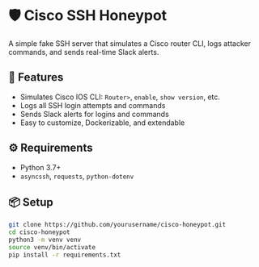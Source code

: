 # 🛡️ Cisco SSH Honeypot

A simple fake SSH server that simulates a Cisco router CLI, logs attacker commands, and sends real-time Slack alerts.

## 🚀 Features
- Simulates Cisco IOS CLI: `Router>`, `enable`, `show version`, etc.
- Logs all SSH login attempts and commands
- Sends Slack alerts for logins and commands
- Easy to customize, Dockerizable, and extendable

## ⚙️ Requirements

- Python 3.7+
- `asyncssh`, `requests`, `python-dotenv`

## 📦 Setup

```bash
git clone https://github.com/yourusername/cisco-honeypot.git
cd cisco-honeypot
python3 -m venv venv
source venv/bin/activate
pip install -r requirements.txt

